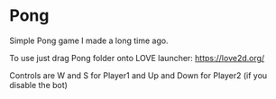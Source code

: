 # Pong
Simple Pong game I made a long time ago.

To use just drag Pong folder onto LOVE launcher: https://love2d.org/

Controls are W and S for Player1 and Up and Down for Player2 (if you disable the bot)
